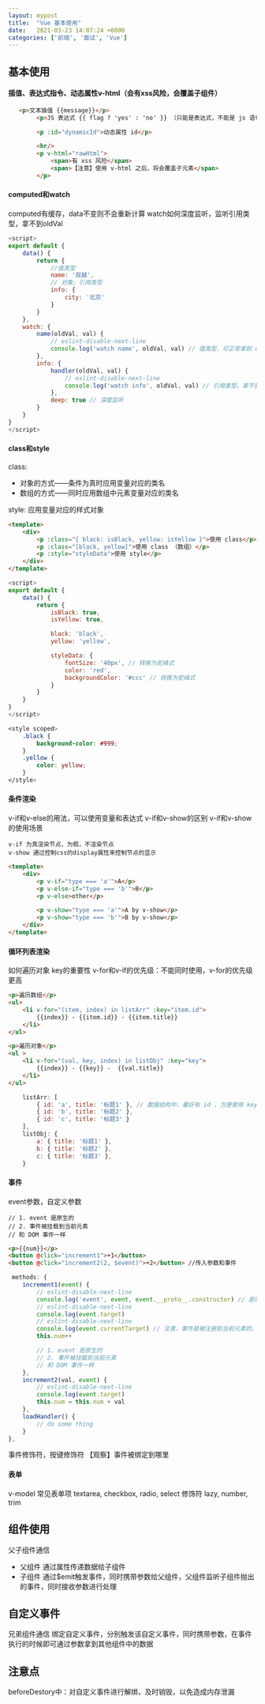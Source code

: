 ```yaml
---
layout: mypost
title:  "Vue 基本使用"
date:   2021-03-23 14:07:24 +0800
categories: ['前端', '面试', 'Vue']
---
```


## 基本使用
#### 插值、表达式指令、动态属性v-html（会有xss风险，会覆盖子组件）
```html
   <p>文本插值 {{message}}</p>
        <p>JS 表达式 {{ flag ? 'yes' : 'no' }} （只能是表达式，不能是 js 语句）</p>

        <p :id="dynamicId">动态属性 id</p>

        <hr/>
        <p v-html="rawHtml">
            <span>有 xss 风险</span>
            <span>【注意】使用 v-html 之后，将会覆盖子元素</span>
        </p>

```
#### computed和watch
computed有缓存，data不变则不会重新计算
watch如何深度监听，监听引用类型，拿不到oldVal
```js
<script>
export default {
    data() {
        return {
            //值类型
            name: '双越', 
            // 对象，引用类型
            info: {
                city: '北京'
            }
        }
    },
    watch: {
        name(oldVal, val) {
            // eslint-disable-next-line
            console.log('watch name', oldVal, val) // 值类型，可正常拿到 oldVal 和 val
        },
        info: {
            handler(oldVal, val) {
                // eslint-disable-next-line
                console.log('watch info', oldVal, val) // 引用类型，拿不到 oldVal 。因为指针相同，此时已经指向了新的 val
            },
            deep: true // 深度监听
        }
    }
}
</script>
```

#### class和style
class: 
- 对象的方式——条件为真时应用变量对应的类名
- 数组的方式——同时应用数组中元素变量对应的类名

style:
应用变量对应的样式对象


```html
<template>
    <div>
        <p :class="{ black: isBlack, yellow: isYellow }">使用 class</p>
        <p :class="[black, yellow]">使用 class （数组）</p>
        <p :style="styleData">使用 style</p>
    </div>
</template>
```

```js
<script>
export default {
    data() {
        return {
            isBlack: true,
            isYellow: true,

            black: 'black',
            yellow: 'yellow',

            styleData: {
                fontSize: '40px', // 转换为驼峰式
                color: 'red',
                backgroundColor: '#ccc' // 转换为驼峰式
            }
        }
    }
}
</script>
```
```css
<style scoped>
    .black {
        background-color: #999;
    }
    .yellow {
        color: yellow;
    }
</style>
```

#### 条件渲染
v-if和v-else的用法，可以使用变量和表达式
v-if和v-show的区别
v-if和v-show的使用场景

```
v-if 为真渲染节点，为假，不渲染节点
v-show 通过控制css的display属性来控制节点的显示
```

```html
<template>
    <div>
        <p v-if="type === 'a'">A</p>
        <p v-else-if="type === 'b'">B</p>
        <p v-else>other</p>

        <p v-show="type === 'a'">A by v-show</p>
        <p v-show="type === 'b'">B by v-show</p>
    </div>
</template>
```

#### 循环列表渲染
如何遍历对象
key的重要性
v-for和v-if的优先级：不能同时使用，v-for的优先级更高

```html
<p>遍历数组</p>
<ul>
    <li v-for="(item, index) in listArr" :key="item.id">
        {{index}} - {{item.id}} - {{item.title}}
    </li>
</ul>

<p>遍历对象</p>
<ul >
    <li v-for="(val, key, index) in listObj" :key="key">
        {{index}} - {{key}} -  {{val.title}}
    </li>
</ul>
```

```js
    listArr: [
        { id: 'a', title: '标题1' }, // 数据结构中，最好有 id ，方便使用 key
        { id: 'b', title: '标题2' },
        { id: 'c', title: '标题3' }
    ],
    listObj: {
        a: { title: '标题1' },
        b: { title: '标题2' },
        c: { title: '标题3' },
    }

```

#### 事件
event参数，自定义参数
```
// 1. event 是原生的
// 2. 事件被挂载到当前元素
// 和 DOM 事件一样
```
```html
<p>{{num}}</p>
<button @click="increment1">+1</button>
<button @click="increment2(2, $event)">+2</button> //传入参数和事件
```
```js
 methods: {
    increment1(event) {
        // eslint-disable-next-line
        console.log('event', event, event.__proto__.constructor) // 是原生的 event 对象
        // eslint-disable-next-line
        console.log(event.target)
        // eslint-disable-next-line
        console.log(event.currentTarget) // 注意，事件是被注册到当前元素的，和 React 不一样
        this.num++

        // 1. event 是原生的
        // 2. 事件被挂载到当前元素
        // 和 DOM 事件一样
    },
    increment2(val, event) {
        // eslint-disable-next-line
        console.log(event.target)
        this.num = this.num + val
    },
    loadHandler() {
        // do some thing
    }
},
```
事件修饰符，按键修饰符
【观察】事件被绑定到哪里

#### 表单
v-model
常见表单项 textarea, checkbox, radio, select
修饰符 lazy, number, trim

## 组件使用
父子组件通信
- 父组件 通过属性传递数据给子组件
- 子组件 通过$emit触发事件，同时携带参数给父组件，父组件监听子组件抛出的事件，同时接收参数进行处理

## 自定义事件
兄弟组件通信
绑定自定义事件，分别触发该自定义事件，同时携带参数，在事件执行的时候即可通过参数拿到其他组件中的数据

## 注意点
beforeDestory中：对自定义事件进行解绑，及时销毁，以免造成内存泄漏
